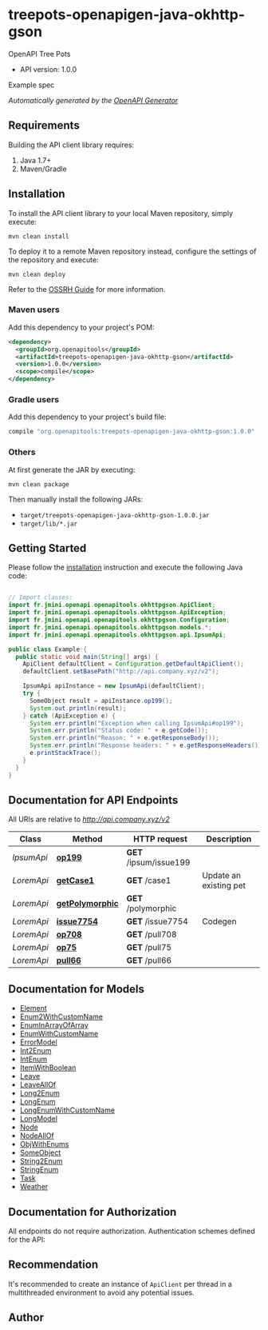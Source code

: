 # treepots-openapigen-java-okhttp-gson

OpenAPI Tree Pots
- API version: 1.0.0

Example spec


*Automatically generated by the [OpenAPI Generator](https://openapi-generator.tech)*


## Requirements

Building the API client library requires:
1. Java 1.7+
2. Maven/Gradle

## Installation

To install the API client library to your local Maven repository, simply execute:

```shell
mvn clean install
```

To deploy it to a remote Maven repository instead, configure the settings of the repository and execute:

```shell
mvn clean deploy
```

Refer to the [OSSRH Guide](http://central.sonatype.org/pages/ossrh-guide.html) for more information.

### Maven users

Add this dependency to your project's POM:

```xml
<dependency>
  <groupId>org.openapitools</groupId>
  <artifactId>treepots-openapigen-java-okhttp-gson</artifactId>
  <version>1.0.0</version>
  <scope>compile</scope>
</dependency>
```

### Gradle users

Add this dependency to your project's build file:

```groovy
compile "org.openapitools:treepots-openapigen-java-okhttp-gson:1.0.0"
```

### Others

At first generate the JAR by executing:

```shell
mvn clean package
```

Then manually install the following JARs:

* `target/treepots-openapigen-java-okhttp-gson-1.0.0.jar`
* `target/lib/*.jar`

## Getting Started

Please follow the [installation](#installation) instruction and execute the following Java code:

```java

// Import classes:
import fr.jmini.openapi.openapitools.okhttpgson.ApiClient;
import fr.jmini.openapi.openapitools.okhttpgson.ApiException;
import fr.jmini.openapi.openapitools.okhttpgson.Configuration;
import fr.jmini.openapi.openapitools.okhttpgson.models.*;
import fr.jmini.openapi.openapitools.okhttpgson.api.IpsumApi;

public class Example {
  public static void main(String[] args) {
    ApiClient defaultClient = Configuration.getDefaultApiClient();
    defaultClient.setBasePath("http://api.company.xyz/v2");

    IpsumApi apiInstance = new IpsumApi(defaultClient);
    try {
      SomeObject result = apiInstance.op199();
      System.out.println(result);
    } catch (ApiException e) {
      System.err.println("Exception when calling IpsumApi#op199");
      System.err.println("Status code: " + e.getCode());
      System.err.println("Reason: " + e.getResponseBody());
      System.err.println("Response headers: " + e.getResponseHeaders());
      e.printStackTrace();
    }
  }
}

```

## Documentation for API Endpoints

All URIs are relative to *http://api.company.xyz/v2*

Class | Method | HTTP request | Description
------------ | ------------- | ------------- | -------------
*IpsumApi* | [**op199**](docs/IpsumApi.md#op199) | **GET** /ipsum/issue199 | 
*LoremApi* | [**getCase1**](docs/LoremApi.md#getCase1) | **GET** /case1 | Update an existing pet
*LoremApi* | [**getPolymorphic**](docs/LoremApi.md#getPolymorphic) | **GET** /polymorphic | 
*LoremApi* | [**issue7754**](docs/LoremApi.md#issue7754) | **GET** /issue7754 | Codegen
*LoremApi* | [**op708**](docs/LoremApi.md#op708) | **GET** /pull708 | 
*LoremApi* | [**op75**](docs/LoremApi.md#op75) | **GET** /pull75 | 
*LoremApi* | [**pull66**](docs/LoremApi.md#pull66) | **GET** /pull66 | 


## Documentation for Models

 - [Element](docs/Element.md)
 - [Enum2WithCustomName](docs/Enum2WithCustomName.md)
 - [EnumInArrayOfArray](docs/EnumInArrayOfArray.md)
 - [EnumWithCustomName](docs/EnumWithCustomName.md)
 - [ErrorModel](docs/ErrorModel.md)
 - [Int2Enum](docs/Int2Enum.md)
 - [IntEnum](docs/IntEnum.md)
 - [ItemWithBoolean](docs/ItemWithBoolean.md)
 - [Leave](docs/Leave.md)
 - [LeaveAllOf](docs/LeaveAllOf.md)
 - [Long2Enum](docs/Long2Enum.md)
 - [LongEnum](docs/LongEnum.md)
 - [LongEnumWithCustomName](docs/LongEnumWithCustomName.md)
 - [LongModel](docs/LongModel.md)
 - [Node](docs/Node.md)
 - [NodeAllOf](docs/NodeAllOf.md)
 - [ObjWithEnums](docs/ObjWithEnums.md)
 - [SomeObject](docs/SomeObject.md)
 - [String2Enum](docs/String2Enum.md)
 - [StringEnum](docs/StringEnum.md)
 - [Task](docs/Task.md)
 - [Weather](docs/Weather.md)


## Documentation for Authorization

All endpoints do not require authorization.
Authentication schemes defined for the API:

## Recommendation

It's recommended to create an instance of `ApiClient` per thread in a multithreaded environment to avoid any potential issues.

## Author



